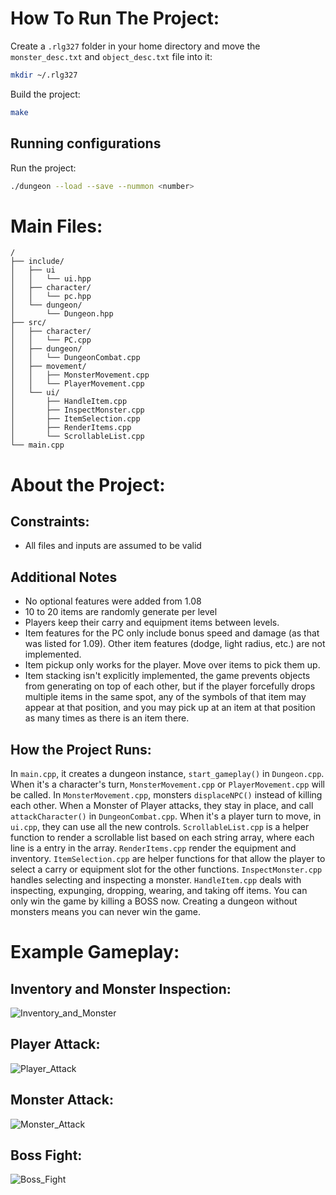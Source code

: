 # How To Run The Project:

 Create a `.rlg327` folder in your home directory and move the `monster_desc.txt` and `object_desc.txt` file into it:
```bash
mkdir ~/.rlg327
```

Build the project:
```bash
make
```

## Running configurations
Run the project:
```bash
./dungeon --load --save --nummon <number>
```


# Main Files:
```plain
/
├── include/
│   ├── ui
│   │   └── ui.hpp
│   ├── character/
│   │   └── pc.hpp
│   └── dungeon/
│       └── Dungeon.hpp
├── src/
│   ├── character/
│   │   └── PC.cpp
│   ├── dungeon/
│   │   └── DungeonCombat.cpp
│   ├── movement/
│   │   ├── MonsterMovement.cpp
│   │   └── PlayerMovement.cpp
│   └── ui/
│       ├── HandleItem.cpp
│       ├── InspectMonster.cpp
│       ├── ItemSelection.cpp
│       ├── RenderItems.cpp
│       └── ScrollableList.cpp
└── main.cpp
```

# About the Project:

## Constraints:
- All files and inputs are assumed to be valid

## Additional Notes
- No optional features were added from 1.08
- 10 to 20 items are randomly generate per level
- Players keep their carry and equipment items between levels.
- Item features for the PC only include bonus speed and damage (as that was listed for 1.09). Other item features (dodge, light radius, etc.) are not implemented.
- Item pickup only works for the player. Move over items to pick them up.
- Item stacking isn't explicitly implemented, the game prevents objects from generating on top of each other, but if the player forcefully drops multiple items in the same spot, any of the symbols of that item may appear at that position, and you may pick up at an item at that position as many times as there is an item there.

## How the Project Runs:
In `main.cpp`, it creates a dungeon instance, `start_gameplay()` in `Dungeon.cpp`.  When it's a character's turn, `MonsterMovement.cpp` or `PlayerMovement.cpp` will be called. In `MonsterMovement.cpp`, monsters `displaceNPC()` instead of killing each other. When a Monster of Player attacks, they stay in place, and call `attackCharacter()` in `DungeonCombat.cpp`. When it's a player turn to move, in `ui.cpp`, they can use all the new controls.  `ScrollableList.cpp` is a helper function to render a scrollable list based on each string array, where each line is a entry in the array. `RenderItems.cpp` render the equipment and inventory. `ItemSelection.cpp` are helper functions for that allow the player to select a carry or equipment slot for the other functions. `InspectMonster.cpp` handles selecting and inspecting a monster. `HandleItem.cpp` deals with inspecting, expunging, dropping, wearing, and taking off items. You can only win the game by killing a BOSS now. Creating a dungeon without monsters means you can never win the game.


# Example Gameplay:

## Inventory and Monster Inspection:
![Inventory_and_Monster](https://github.com/user-attachments/assets/8acca72f-0ba7-45e3-b566-57d4489b9b0d)

## Player Attack:
![Player_Attack](https://github.com/user-attachments/assets/67a0bd0b-e42c-42b4-8917-6d3528cca52f)

## Monster Attack:
![Monster_Attack](https://github.com/user-attachments/assets/6a3ae09a-0ad3-4e01-968a-925c9f099a1b)

## Boss Fight:
![Boss_Fight](https://github.com/user-attachments/assets/48be1ad4-8ea0-4380-8bc5-d2631a5f08ee)


